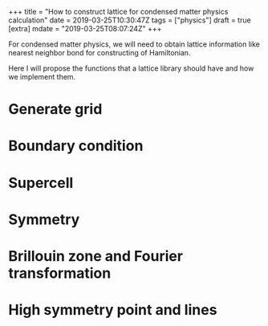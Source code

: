 +++
title = "How to construct lattice for condensed matter physics calculation"
date = 2019-03-25T10:30:47Z
tags = ["physics"]
draft = true
[extra]
mdate = "2019-03-25T08:07:24Z"
+++

For condensed matter physics, we will need to obtain lattice information like nearest neighbor bond for constructing of Hamiltonian.
<!-- more -->
Here I will propose the functions that a lattice library should have and how we implement them.

# Generate grid

# Boundary condition

# Supercell

# Symmetry

# Brillouin zone and Fourier transformation

# High symmetry point and lines

